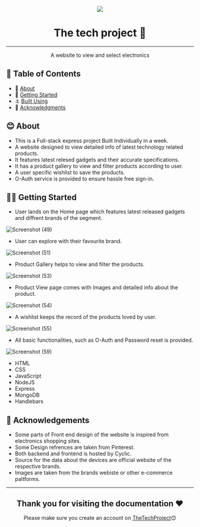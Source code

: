<p align="center" >
<a href="https://thetechproject.cyclic.app/">
<img src='https://user-images.githubusercontent.com/112839752/235667033-81f38a24-4009-4803-a18b-aad9a2a984b6.png'>
</a>
</p>
<h1 align = "center">The tech project 📱</h1>

---

<p align="center">A website to view and select electronics</p>

## 📝 Table of Contents
- 🍃 [About](#about)
- 🎯 [Getting Started](#getting_started)
- ⚓ [Built Using](#built_using)
- 🎀 [Acknowledgments](#acknowledgement)

## 😊 About <a name = "about"></a>
- This is a Full-stack express project Built Individually in a week.
- A website designed to view detailed info of latest technology related products.
- It features latest relesed gadgets and their accurate specifications.
- It has a product gallery to view and filter products according to user.
- A user specific wishlist to save the products.
- O-Auth service is provided to ensure hassle free sign-in.

## ✌🏻 Getting Started <a name = "getting_started"></a>
- User lands on the Home page which features latest released gadgets and diffrent brands of the segment.
<p align="center">

![Screenshot (49)](https://user-images.githubusercontent.com/112839752/235671538-edbff320-0356-4353-b27a-1b651c71b21e.png)

</p>

- User can explore with their favourite brand.
<p align="center">

![Screenshot (51)](https://user-images.githubusercontent.com/112839752/235672320-8eb6c6fd-f60c-4aae-99b8-2dcfda7ff749.png)

</p>

- Product Gallery helps to view and filter the products.

<p>

![Screenshot (53)](https://user-images.githubusercontent.com/112839752/235672796-1f20bc7a-4376-4c32-a563-f0abd79f64c8.png)

</p>

- Product View page comes with Images and detailed info about the product.

<p>

![Screenshot (54)](https://user-images.githubusercontent.com/112839752/235673268-59a606ae-4e1e-408e-b658-669bdcb682e1.png)

</p>

- A wishlist keeps the record of the products loved by user.

<p>

![Screenshot (55)](https://user-images.githubusercontent.com/112839752/235673936-b4bd2978-fc15-4907-a9b0-0a6f4e2b9232.png)

</p>

- All basic functionalities, such as O-Auth and Password reset is provided.

<p>

![Screenshot (59)](https://user-images.githubusercontent.com/112839752/235674247-bc0b2838-0e70-4f64-ad3a-43aca5782288.png)

</p>


- HTML
- CSS
- JavaScript
- NodeJS
- Express
- MongoDB
- Handlebars



## 🎯 Acknowledgements <a name="acknowledgement"></a>

- Some parts of Front end design of the website is inspired from electronics shopping sites.
- Some Design refrences are taken from Pinterest.
- Both backend and frontend is hosted by Cyclic.
- Source for the data about the devices are official website of the respective brands.
- Images are taken from the brands webiste or other e-commerce paltforms.

---

<h2 align="center" >Thank you for visiting the documentation ❤️</h2>
<p align="center" >Please make sure you create an account on <a href="https://thetechproject.cyclic.app" >TheTechProject</a>😊</p>
